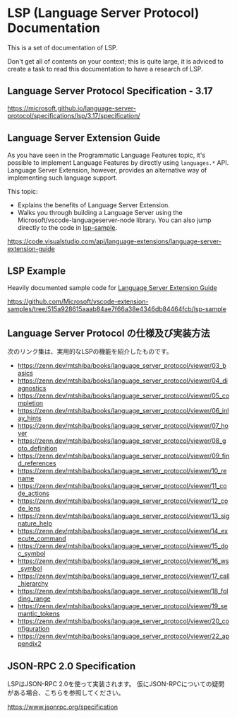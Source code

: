 # LSP (Language Server Protocol) Documentation

This is a set of documentation of LSP.

Don't get all of contents on your context; this is quite large, it is adviced to create a task to read this documentation to have a research of LSP.

## Language Server Protocol Specification - 3.17

https://microsoft.github.io/language-server-protocol/specifications/lsp/3.17/specification/

## Language Server Extension Guide

As you have seen in the Programmatic Language Features topic, it's possible to implement Language Features by directly using `languages.*` API. Language Server Extension, however, provides an alternative way of implementing such language support.

This topic:

- Explains the benefits of Language Server Extension.
- Walks you through building a Language Server using the Microsoft/vscode-languageserver-node library. You can also jump directly to the code in [lsp-sample](#lsp-example).

https://code.visualstudio.com/api/language-extensions/language-server-extension-guide

## LSP Example

Heavily documented sample code for [Language Server Extension Guide](#language-server-extension-guide)

https://github.com/Microsoft/vscode-extension-samples/tree/515a928615aaab84ae7f66a38e4346db84464fcb/lsp-sample

## Language Server Protocol の仕様及び実装方法

次のリンク集は、実用的なLSPの機能を紹介したものです。

- https://zenn.dev/mtshiba/books/language_server_protocol/viewer/03_basics
- https://zenn.dev/mtshiba/books/language_server_protocol/viewer/04_diagnostics
- https://zenn.dev/mtshiba/books/language_server_protocol/viewer/05_completion
- https://zenn.dev/mtshiba/books/language_server_protocol/viewer/06_inlay_hints
- https://zenn.dev/mtshiba/books/language_server_protocol/viewer/07_hover
- https://zenn.dev/mtshiba/books/language_server_protocol/viewer/08_goto_definition
- https://zenn.dev/mtshiba/books/language_server_protocol/viewer/09_find_references
- https://zenn.dev/mtshiba/books/language_server_protocol/viewer/10_rename
- https://zenn.dev/mtshiba/books/language_server_protocol/viewer/11_code_actions
- https://zenn.dev/mtshiba/books/language_server_protocol/viewer/12_code_lens
- https://zenn.dev/mtshiba/books/language_server_protocol/viewer/13_signature_help
- https://zenn.dev/mtshiba/books/language_server_protocol/viewer/14_execute_command
- https://zenn.dev/mtshiba/books/language_server_protocol/viewer/15_doc_symbol
- https://zenn.dev/mtshiba/books/language_server_protocol/viewer/16_ws_symbol
- https://zenn.dev/mtshiba/books/language_server_protocol/viewer/17_call_hierarchy
- https://zenn.dev/mtshiba/books/language_server_protocol/viewer/18_folding_range
- https://zenn.dev/mtshiba/books/language_server_protocol/viewer/19_semantic_tokens
- https://zenn.dev/mtshiba/books/language_server_protocol/viewer/20_configuration
- https://zenn.dev/mtshiba/books/language_server_protocol/viewer/22_appendix2

## JSON-RPC 2.0 Specification

LSPはJSON-RPC 2.0を使って実装されます。
仮にJSON-RPCについての疑問がある場合、こちらを参照してください。

https://www.jsonrpc.org/specification
